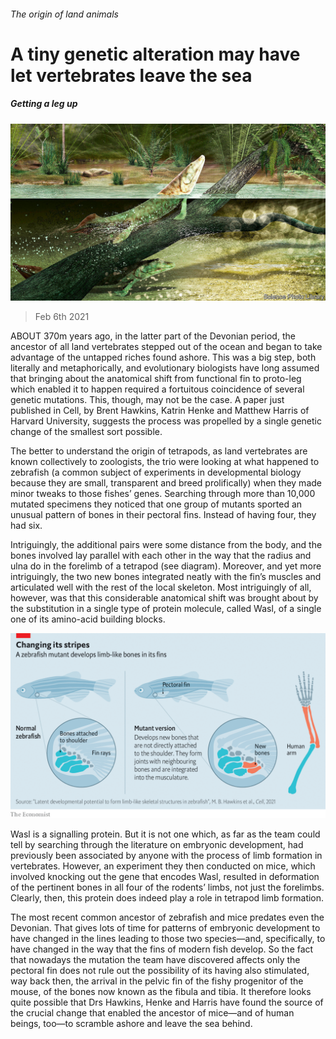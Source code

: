 ###### The origin of land animals

# A tiny genetic alteration may have let vertebrates leave the sea 

##### Getting a leg up 

![image](images/20210206_stp502.jpg) 

> Feb 6th 2021 


ABOUT 370m years ago, in the latter part of the Devonian period, the ancestor of all land vertebrates stepped out of the ocean and began to take advantage of the untapped riches found ashore. This was a big step, both literally and metaphorically, and evolutionary biologists have long assumed that bringing about the anatomical shift from functional fin to proto-leg which enabled it to happen required a fortuitous coincidence of several genetic mutations. This, though, may not be the case. A paper just published in Cell, by Brent Hawkins, Katrin Henke and Matthew Harris of Harvard University, suggests the process was propelled by a single genetic change of the smallest sort possible.


The better to understand the origin of tetrapods, as land vertebrates are known collectively to zoologists, the trio were looking at what happened to zebrafish (a common subject of experiments in developmental biology because they are small, transparent and breed prolifically) when they made minor tweaks to those fishes’ genes. Searching through more than 10,000 mutated specimens they noticed that one group of mutants sported an unusual pattern of bones in their pectoral fins. Instead of having four, they had six.



Intriguingly, the additional pairs were some distance from the body, and the bones involved lay parallel with each other in the way that the radius and ulna do in the forelimb of a tetrapod (see diagram). Moreover, and yet more intriguingly, the two new bones integrated neatly with the fin’s muscles and articulated well with the rest of the local skeleton. Most intriguingly of all, however, was that this considerable anatomical shift was brought about by the substitution in a single type of protein molecule, called Wasl, of a single one of its amino-acid building blocks.

![image](images/20210206_STC994.png) 



Wasl is a signalling protein. But it is not one which, as far as the team could tell by searching through the literature on embryonic development, had previously been associated by anyone with the process of limb formation in vertebrates. However, an experiment they then conducted on mice, which involved knocking out the gene that encodes Wasl, resulted in deformation of the pertinent bones in all four of the rodents’ limbs, not just the forelimbs. Clearly, then, this protein does indeed play a role in tetrapod limb formation.


The most recent common ancestor of zebrafish and mice predates even the Devonian. That gives lots of time for patterns of embryonic development to have changed in the lines leading to those two species—and, specifically, to have changed in the way that the fins of modern fish develop. So the fact that nowadays the mutation the team have discovered affects only the pectoral fin does not rule out the possibility of its having also stimulated, way back then, the arrival in the pelvic fin of the fishy progenitor of the mouse, of the bones now known as the fibula and tibia. It therefore looks quite possible that Drs Hawkins, Henke and Harris have found the source of the crucial change that enabled the ancestor of mice—and of human beings, too—to scramble ashore and leave the sea behind.

